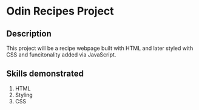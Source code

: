 # Odin Recipes Project

## Description
This project will be a recipe webpage built with HTML and later styled with CSS and funcitonality added via JavaScript.

## Skills demonstrated
1. HTML
2. Styling
3. CSS